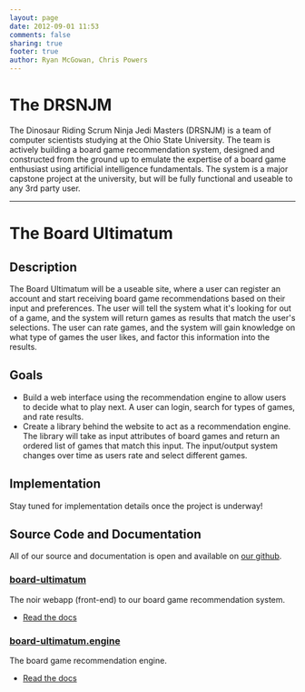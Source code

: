```yaml
---
layout: page
date: 2012-09-01 11:53
comments: false
sharing: true
footer: true
author: Ryan McGowan, Chris Powers
---
```

# The DRSNJM

The Dinosaur Riding Scrum Ninja Jedi Masters (DRSNJM) is a team of computer
scientists studying at the Ohio State University. The team is actively building
a board game recommendation system, designed and constructed from the ground up
to emulate the expertise of a board game enthusiast using artificial
intelligence fundamentals. The system is a major capstone project at the
university, but will be fully functional and useable to any 3rd party user.

---

# The Board Ultimatum

## Description

The Board Ultimatum will be a useable site, where a user can register an account
and start receiving board game recommendations based on their input and
preferences. The user will tell the system what it's looking for out of a game,
and the system will return games as results that match the user's selections.
The user can rate games, and the system will gain knowledge on what type of
games the user likes, and factor this information into the results.

## Goals

*   Build a web interface using the recommendation engine to allow users to
    decide what to play next. A user can login, search for types of games, and
    rate results.
*   Create a library behind the website to act as a recommendation engine. The
    library will take as input attributes of board games and return an ordered
    list of games that match this input. The input/output system changes over
    time as users rate and select different games.

## Implementation

Stay tuned for implementation details once the project is underway!

## Source Code and Documentation

All of our source and documentation is open and available on [our github](https://github.com/DRSNJM).

### [board-ultimatum](https://github.com/DRSNJM/board-ultimatum)

The noir webapp (front-end) to our board game recommendation system.

*	[Read the docs](http://drsnjm.github.com/board-ultimatum)

### [board-ultimatum.engine](https://github.com/DRSNJM/board-ultimatum-engine)

The board game recommendation engine.

*	[Read the docs](http://drsnjm.github.com/board-ultimatum-engine)

